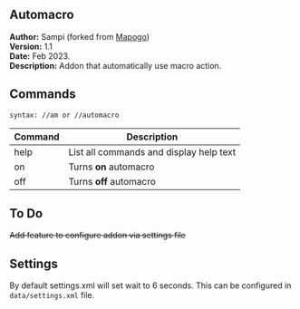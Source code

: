 ## Automacro
**Author:** Sampi (forked from <a href="https://gist.github.com/gwbischof/01f00e462a4fa8c77f685a14c5df9674" target="_blank">Mapogo</a>)
<br>
**Version:**  1.1<br>
**Date:** Feb 2023.<br>
**Description:** Addon that automatically use macro action.
<br>

## Commands ##

`syntax: //am or //automacro`

| Command | Description |
| --- | --- |
| help | List all commands and display help text |
| on | Turns **on** automacro |
| off | Turns **off** automacro |

## To Do ##

~~Add feature to configure addon via settings file~~

## Settings ##

By default settings.xml will set wait to 6 seconds. This can be configured in `data/settings.xml` file.

